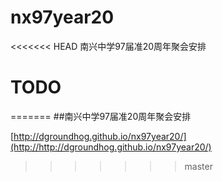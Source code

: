 # nx97year20
<<<<<<< HEAD
南兴中学97届准20周年聚会安排
# TODO
=======
##南兴中学97届准20周年聚会安排

[http://dgroundhog.github.io/nx97year20/](http://http://dgroundhog.github.io/nx97year20/)

>>>>>>> master
